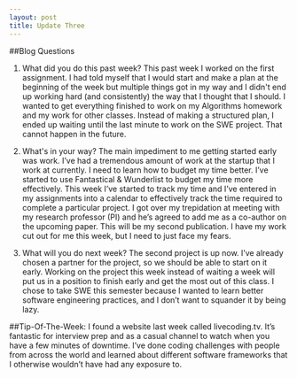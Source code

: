 ```yaml
---
layout: post
title: Update Three
---
```


##Blog Questions

1. What did you do this past week?
This past week I worked on the first assignment. I had told myself that I would start and make a plan at the beginning of the week but multiple things got in my way and I didn't end up working hard (and consistently) the way that I thought that I should. I wanted to get everything finished to work on my Algorithms homework and my work for other classes. Instead of making a structured plan, I ended up waiting until the last minute to work on the SWE project. That cannot happen in the future.

2. What's in your way?
The main impediment to me getting started early was work. I’ve had a tremendous amount of work at the startup that I work at currently. I need to learn how to budget my time better. I’ve started to use Fantastical & Wunderlist to budget my time more effectively. This week I’ve started to track my time and I’ve entered in my assignments into a calendar to effectively track the time required to complete a particular project. I got over my trepidation at meeting with my research professor (PI) and he’s agreed to add me as a co-author on the upcoming paper. This will be my second publication. I have my work cut out for me this week, but I need to just face my fears.

3. What will you do next week?
The second project is up now. I’ve already chosen a partner for the project, so we should be able to start on it early. Working on the project this week instead of waiting a week will put us in a position to finish early and get the most out of this class. I chose to take SWE this semester because I wanted to learn better software engineering practices, and I don’t want to squander it by being lazy.

##Tip-Of-The-Week:
I found a website last week called livecoding.tv. It’s fantastic for interview prep and as a casual channel to watch when you have a few minutes of downtime. I’ve done coding challenges with people from across the world and learned about different software frameworks that I otherwise wouldn’t have had any exposure to. 
